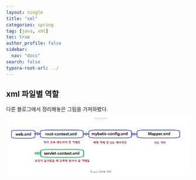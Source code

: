 ```yaml
---
layout: single
title: "xml"
categories: spring
tag: [java, xml]
toc: true
author_profile: false
sidebar:
  nav: "docs"
search: false
typora-root-url: ../
---
```


## xml 파일별 역할

다른 블로그에서 정리해놓은 그림을 가져와봤다.



![xml](/images/2023-04-17-xml/xml.PNG)